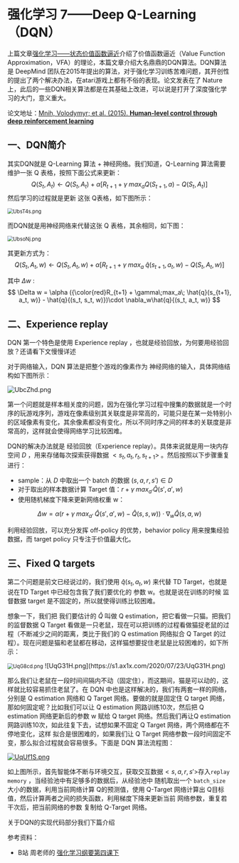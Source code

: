 # 强化学习 7——Deep Q-Learning（DQN）

上篇文章[强化学习——状态价值函数逼近](https://blog.csdn.net/november_chopin/article/details/107911868)介绍了价值函数逼近（Value Function Approximation，VFA）的理论，本篇文章介绍大名鼎鼎的DQN算法。DQN算法是 DeepMind 团队在2015年提出的算法，对于强化学习训练苦难问题，其开创性的提出了两个解决办法，在atari游戏上都有不俗的表现。论文发表在了 Nature 上，此后的一些DQN相关算法都是在其基础上改进，可以说是打开了深度强化学习的大门，意义重大。

论文地址：[Mnih, Volodymyr; et al. (2015). **Human-level control through deep reinforcement learning**](https://www.nature.com/articles/nature14236/)

## 一、DQN简介

其实DQN就是 Q-Learning 算法 + 神经网络。我们知道，Q-Learning 算法需要维护一张 Q 表格，按照下面公式来更新：
$$
Q(S_t, A_t) \leftarrow Q(S_t, A_t) + \alpha[R_{t+1} + \gamma \; max_aQ(S_{t+1}, a) - Q(S_t, A_t)]
$$
然后学习的过程就是更新 这张 Q表格，如下图所示：

<img src="https://s1.ax1x.com/2020/07/22/UbsT4s.png" alt="UbsT4s.png" style="zoom:80%;" />

而DQN就是用神经网络来代替这张 Q 表格，其余相同，如下图：

<img src="https://s1.ax1x.com/2020/07/22/UbsoNj.png" alt="UbsoNj.png" style="zoom:80%;" />

其更新方式为：
$$
Q(S_t, A_t, w) \leftarrow Q(S_t, A_t, w) + \alpha[R_{t+1} + \gamma\;max_a\; \hat{q}(s_{t+1}, a_t, w) - Q(S_t, A_t, w)]
$$

其中 $\Delta w$ :
$$
\Delta w = \alpha ({\color{red}R_{t+1} + \gamma\;max_a\; \hat{q}(s_{t+1}, a_t, w)} - \hat{q}{(s_t, s_t, w)})\cdot \nabla_w\hat{q}{(s_t, a_t, w)}
$$


## 二、Experience replay

DQN 第一个特色是使用 Experience replay ，也就是经验回放，为何要用经验回放？还请看下文慢慢详述

对于网络输入，DQN 算法是把整个游戏的像素作为 神经网络的输入，具体网络结构如下图所示：

![UbcZhd.png](https://s1.ax1x.com/2020/07/22/UbcZhd.png)

第一个问题就是样本相关度的问题，因为在强化学习过程中搜集的数据就是一个时序的玩游戏序列，游戏在像素级别其关联度是非常高的，可能只是在某一处特别小的区域像素有变化，其余像素都没有变化，所以不同时序之间的样本的关联度是非常高的，这样就会使得网络学习比较困难。

DQN的解决办法就是 经验回放（Experience replay）。具体来说就是用一块内存空间 $D$ ，用来存储每次探索获得数据 $<s_t, a_t, r_t, s_{t+1}>$ 。然后按照以下步骤重复进行：

- sample：从 $D$ 中取出一个 batch 的数据 $(s, a, r, s') \in D$ 
- 对于取出的样本数据计算 Target 值：$r + \gamma\; max_{a'}\hat{Q}(s',a',w)$ 
- 使用随机梯度下降来更新网络权重 w：

$$
\Delta w = \alpha (r + \gamma\;max_{a'}\; \hat{Q}(s', a', w) - \hat{Q}{(s, s, w)})\cdot \nabla_w\hat{Q}{(s, a, w)}
$$

利用经验回放，可以充分发挥 off-policy 的优势，behavior policy 用来搜集经验数据，而 target policy 只专注于价值最大化。

## 三、Fixed Q targets

第二个问题是前文已经说过的，我们使用 $\hat{q}(s_t, a_t, w)$ 来代替 TD Target，也就是说在TD Target 中已经包含我了我们要优化的 参数 w。也就是说在训练的时候 监督数据 target 是不固定的，所以就使得训练比较困难。

想象一下，我们把 我们要估计的 $\hat{Q}$ 叫做 Q estimation，把它看做一只猫。把我们的监督数据 Q Target 看做是一只老鼠，现在可以把训练的过程看做猫捉老鼠的过程（不断减少之间的距离，类比于我们的 Q estimation 网络拟合 Q Target 的过程）。现在问题是猫和老鼠都在移动，这样猫想要捉住老鼠是比较困难的，如下所示：

<img src="https://s1.ax1x.com/2020/07/23/UqG8cd.png" alt="UqG8cd.png" style="zoom: 80%;" />
![UqG31H.png](https://s1.ax1x.com/2020/07/23/UqG31H.png)

那么我们让老鼠在一段时间间隔内不动（固定住），而这期间，猫是可以动的，这样就比较容易抓住老鼠了。在 DQN 中也是这样解决的，我们有两套一样的网络，分别是 Q estimation 网络和 Q Target 网络。要做的就是固定住 Q target 网络，那如何固定呢？比如我们可以让 Q estimation 网路训练10次，然后把 Q estimation 网络更新后的参数 w 赋给 Q target 网络。然后我们再让Q estimation 网路训练10次，如此往复下去，试想如果不固定 Q Target 网络，两个网络都在不停地变化，这样 拟合是很困难的，如果我们让 Q Target 网络参数一段时间固定不变，那么拟合过程就会容易很多。下面是 DQN 算法流程图：

[![UqUf1S.png](https://s1.ax1x.com/2020/07/23/UqUf1S.png)](https://imgchr.com/i/UqUf1S)

如上图所示，首先智能体不断与环境交互，获取交互数据$<s,a,r,s'>$存入`replay memory` ，当经验池中有足够多的数据后，从经验池中 随机取出一个 `batch_size` 大小的数据，利用当前网络计算 Q的预测值，使用 Q-Target 网络计算出 Q目标值，然后计算两者之间的损失函数，利用梯度下降来更新当前 网络参数，重复若干次后，把当前网络的参数 复制给 Q-Target 网络。

关于DQN的实现代码部分我们下篇介绍

参考资料：

- B站 周老师的 [强化学习纲要第四课下](https://www.bilibili.com/video/BV1w54y1d7se)